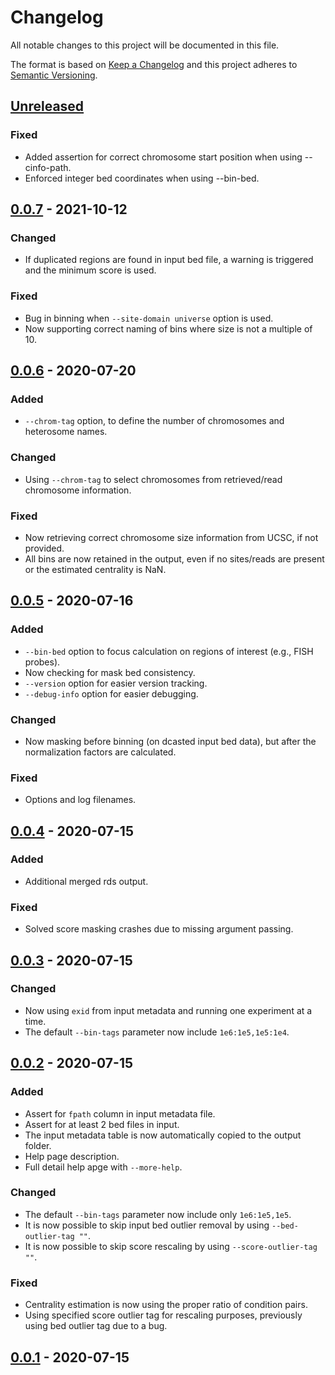 # Changelog
All notable changes to this project will be documented in this file.

The format is based on [Keep a Changelog](http://keepachangelog.com/en/1.0.0/)
and this project adheres to [Semantic Versioning](http://semver.org/spec/v2.0.0.html).

## [Unreleased] 
### Fixed
- Added assertion for correct chromosome start position when using --cinfo-path.
- Enforced integer bed coordinates when using --bin-bed.

## [0.0.7] - 2021-10-12
### Changed
- If duplicated regions are found in input bed file, a warning is triggered and the minimum score is used.

### Fixed
- Bug in binning when `--site-domain universe` option is used.
- Now supporting correct naming of bins where size is not a multiple of 10.

## [0.0.6] - 2020-07-20
### Added
- `--chrom-tag` option, to define the number of chromosomes and heterosome names.

### Changed
- Using `--chrom-tag` to select chromosomes from retrieved/read chromosome information.

### Fixed
- Now retrieving correct chromosome size information from UCSC, if not provided.
- All bins are now retained in the output, even if no sites/reads are present or the estimated centrality is NaN.

## [0.0.5] - 2020-07-16
### Added
- `--bin-bed` option to focus calculation on regions of interest (e.g., FISH probes).
- Now checking for mask bed consistency.
- `--version` option for easier version tracking.
- `--debug-info` option for easier debugging.

### Changed
- Now masking before binning (on dcasted input bed data), but after the normalization factors are calculated.

### Fixed
- Options and log filenames.

## [0.0.4] - 2020-07-15
### Added
- Additional merged rds output.

### Fixed
- Solved score masking crashes due to missing argument passing.

## [0.0.3] - 2020-07-15
### Changed
- Now using `exid` from input metadata and running one experiment at a time.
- The default `--bin-tags` parameter now include `1e6:1e5,1e5:1e4`.

## [0.0.2] - 2020-07-15
### Added
- Assert for `fpath` column in input metadata file.
- Assert for at least 2 bed files in input.
- The input metadata table is now automatically copied to the output folder.
- Help page description.
- Full detail help apge with `--more-help`.

### Changed
- The default `--bin-tags` parameter now include only `1e6:1e5,1e5`.
- It is now possible to skip input bed outlier removal by using `--bed-outlier-tag ""`.
- It is now possible to skip score rescaling by using `--score-outlier-tag ""`.

### Fixed
- Centrality estimation is now using the proper ratio of condition pairs.
- Using specified score outlier tag for rescaling purposes, previously using bed outlier tag due to a bug.

## [0.0.1] - 2020-07-15

[Unreleased]: https://github.com/ggirelli/gpseq-img-py  
[0.0.7]: https://github.com/ggirelli/gpseq-radical/releases/tag/v0.0.7  
[0.0.6]: https://github.com/ggirelli/gpseq-radical/releases/tag/v0.0.6  
[0.0.5]: https://github.com/ggirelli/gpseq-radical/releases/tag/v0.0.5  
[0.0.4]: https://github.com/ggirelli/gpseq-radical/releases/tag/v0.0.4  
[0.0.3]: https://github.com/ggirelli/gpseq-radical/releases/tag/v0.0.3  
[0.0.2]: https://github.com/ggirelli/gpseq-radical/releases/tag/v0.0.2  
[0.0.1]: https://github.com/ggirelli/gpseq-radical/releases/tag/v0.0.1  
